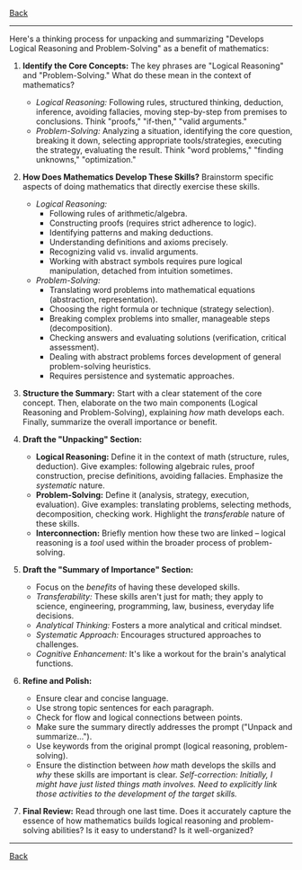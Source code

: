 [Back](README.md)

---

Here's a thinking process for unpacking and summarizing "Develops Logical Reasoning and Problem-Solving" as a benefit of mathematics:

1.  **Identify the Core Concepts:** The key phrases are "Logical Reasoning" and "Problem-Solving." What do these mean in the context of mathematics?
    *   *Logical Reasoning:* Following rules, structured thinking, deduction, inference, avoiding fallacies, moving step-by-step from premises to conclusions. Think "proofs," "if-then," "valid arguments."
    *   *Problem-Solving:* Analyzing a situation, identifying the core question, breaking it down, selecting appropriate tools/strategies, executing the strategy, evaluating the result. Think "word problems," "finding unknowns," "optimization."

2.  **How Does Mathematics Develop These Skills?** Brainstorm specific aspects of doing mathematics that directly exercise these skills.
    *   *Logical Reasoning:*
        *   Following rules of arithmetic/algebra.
        *   Constructing proofs (requires strict adherence to logic).
        *   Identifying patterns and making deductions.
        *   Understanding definitions and axioms precisely.
        *   Recognizing valid vs. invalid arguments.
        *   Working with abstract symbols requires pure logical manipulation, detached from intuition sometimes.
    *   *Problem-Solving:*
        *   Translating word problems into mathematical equations (abstraction, representation).
        *   Choosing the right formula or technique (strategy selection).
        *   Breaking complex problems into smaller, manageable steps (decomposition).
        *   Checking answers and evaluating solutions (verification, critical assessment).
        *   Dealing with abstract problems forces development of general problem-solving heuristics.
        *   Requires persistence and systematic approaches.

3.  **Structure the Summary:** Start with a clear statement of the core concept. Then, elaborate on the two main components (Logical Reasoning and Problem-Solving), explaining *how* math develops each. Finally, summarize the overall importance or benefit.

4.  **Draft the "Unpacking" Section:**
    *   **Logical Reasoning:** Define it in the context of math (structure, rules, deduction). Give examples: following algebraic rules, proof construction, precise definitions, avoiding fallacies. Emphasize the *systematic* nature.
    *   **Problem-Solving:** Define it (analysis, strategy, execution, evaluation). Give examples: translating problems, selecting methods, decomposition, checking work. Highlight the *transferable* nature of these skills.
    *   **Interconnection:** Briefly mention how these two are linked – logical reasoning is a *tool* used within the broader process of problem-solving.

5.  **Draft the "Summary of Importance" Section:**
    *   Focus on the *benefits* of having these developed skills.
    *   *Transferability:* These skills aren't just for math; they apply to science, engineering, programming, law, business, everyday life decisions.
    *   *Analytical Thinking:* Fosters a more analytical and critical mindset.
    *   *Systematic Approach:* Encourages structured approaches to challenges.
    *   *Cognitive Enhancement:* It's like a workout for the brain's analytical functions.

6.  **Refine and Polish:**
    *   Ensure clear and concise language.
    *   Use strong topic sentences for each paragraph.
    *   Check for flow and logical connections between points.
    *   Make sure the summary directly addresses the prompt ("Unpack and summarize...").
    *   Use keywords from the original prompt (logical reasoning, problem-solving).
    *   Ensure the distinction between *how* math develops the skills and *why* these skills are important is clear. *Self-correction: Initially, I might have just listed things math involves. Need to explicitly link those activities to the *development* of the target skills.*

7.  **Final Review:** Read through one last time. Does it accurately capture the essence of how mathematics builds logical reasoning and problem-solving abilities? Is it easy to understand? Is it well-organized?

---

[Back](README.md)
